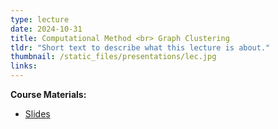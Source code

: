 ```yaml
---
type: lecture
date: 2024-10-31
title: Computational Method <br> Graph Clustering
tldr: "Short text to describe what this lecture is about."
thumbnail: /static_files/presentations/lec.jpg
links: 
---
```

**Course Materials:**
- [Slides](/static_files/presentations/slides_lec_10.pdf)
